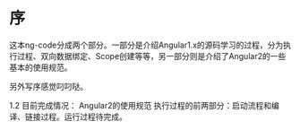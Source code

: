 # 序

这本ng-code分成两个部分。一部分是介绍Angular1.x的源码学习的过程，分为执行过程、双向数据绑定、Scope创建等等，另一部分则是介绍了Angular2的一些基本的使用规范。

另外写序感觉叼叼哒。



1.2 
目前完成情况：
Angular2的使用规范
执行过程的前两部分：启动流程和编译、链接过程。运行过程待完成。